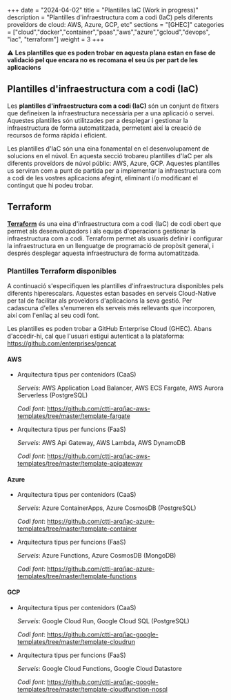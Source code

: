 +++
date        = "2024-04-02"
title       = "Plantilles IaC (Work in progress)"
description = "Plantilles d'infraestructura com a codi (IaC) pels diferents proveïdors de cloud: AWS, Azure, GCP, etc"
sections    = "[GHEC]"
categories  = ["cloud","docker","container","paas","aws","azure","gcloud","devops", "iac", "terraform"]
weight      = 3
+++


 :warning: **Les plantilles que es poden trobar en aquesta plana estan en fase de validació pel que encara no es recomana el seu ús per part de les aplicacions**

## Plantilles d'infraestructura com a codi (IaC)

Les **plantilles d'infraestructura com a codi (IaC)** són un conjunt de fitxers que defineixen la infraestructura necessària per a una aplicació o servei. Aquestes plantilles són utilitzades per a desplegar i gestionar la infraestructura de forma automatitzada, permetent així la creació de recursos de forma ràpida i eficient.

Les plantilles d'IaC són una eina fonamental en el desenvolupament de solucions en el núvol. En aquesta secció trobareu plantilles d'IaC per als diferents proveïdors de núvol públic: AWS, Azure, GCP. Aquestes plantilles us serviran com a punt de partida per a implementar la infraestructura com a codi de les vostres aplicacions afegint, eliminant i/o modificant el contingut que hi podeu trobar.

## Terraform

**[Terraform](https://www.terraform.io/)** és una eina d'infraestructura com a codi (IaC) de codi obert que permet als desenvolupadors i als equips d'operacions gestionar la infraestructura com a codi. Terraform permet als usuaris definir i configurar la infraestructura en un llenguatge de programació de propòsit general, i després desplegar aquesta infraestructura de forma automatitzada.

### Plantilles Terraform disponibles

A continuació s'especifiquen les plantilles d'infraestructura disponibles pels diferents hiperescalars. Aquestes estan basades en serveis Cloud-Native per tal de facilitar als proveïdors d'aplicacions la seva gestió. Per cadascuna d'elles s'enumeren els serveis més rellevants que incorporen, així com l'enllaç al seu codi font.

Les plantilles es poden trobar a GitHub Enterprise Cloud (GHEC). Abans d'accedir-hi, cal que l'usuari estigui autenticat a la plataforma: 
https://github.com/enterprises/gencat

#### AWS

* Arquitectura tipus per contenidors (CaaS)

    _Serveis_: AWS Application Load Balancer, AWS ECS Fargate, AWS Aurora Serverless (PostgreSQL)

    _Codi font_: https://github.com/ctti-arq/iac-aws-templates/tree/master/template-fargate

* Arquitectura tipus per funcions (FaaS)

    _Serveis_: AWS Api Gateway, AWS Lambda, AWS DynamoDB

    _Codi font_: https://github.com/ctti-arq/iac-aws-templates/tree/master/template-apigateway


#### Azure

* Arquitectura tipus per contenidors (CaaS)

    _Serveis_: Azure ContainerApps, Azure CosmosDB (PostgreSQL)

    _Codi font_: https://github.com/ctti-arq/iac-azure-templates/tree/master/template-container

* Arquitectura tipus per funcions (FaaS)

    _Serveis_: Azure Functions, Azure CosmosDB (MongoDB)

    _Codi font_: https://github.com/ctti-arq/iac-azure-templates/tree/master/template-functions

#### GCP

* Arquitectura tipus per contenidors (CaaS)

    _Serveis_: Google Cloud Run, Google Cloud SQL (PostgreSQL)

    _Codi font_: https://github.com/ctti-arq/iac-google-templates/tree/master/template-cloudrun

* Arquitectura tipus per funcions (FaaS)

    _Serveis_: Google Cloud Functions, Google Cloud Datastore

    _Codi font_: https://github.com/ctti-arq/iac-google-templates/tree/master/template-cloudfunction-nosql

